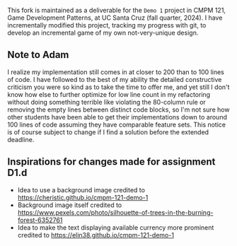This fork is maintained as a deliverable for the `Demo 1` project in CMPM 121, Game Development Patterns, at UC Santa Cruz (fall quarter, 2024). I have incrementally modified this project, tracking my progress with git, to develop an incremental game of my own not-very-unique design.

## Note to Adam

I realize my implementation still comes in at closer to 200 than to 100 lines of code. I have followed to the best of my ability the detailed constructive criticism you were so kind as to take the time to offer me, and yet still I don't know how else to further optimize for low line count in my refactoring without doing something terrible like violating the 80-column rule or removing the empty lines between distinct code blocks, so I'm not sure how other students have been able to get their implementations down to around 100 lines of code assuming they have comparable feature sets. This notice is of course subject to change if I find a solution before the extended deadline.

## Inspirations for changes made for assignment D1.d

* Idea to use a background image credited to https://cheristic.github.io/cmpm-121-demo-1
* Background image itself credited to https://www.pexels.com/photo/silhouette-of-trees-in-the-burning-forest-6352761
* Idea to make the text displaying available currency more prominent credited to https://elin38.github.io/cmpm-121-demo-1